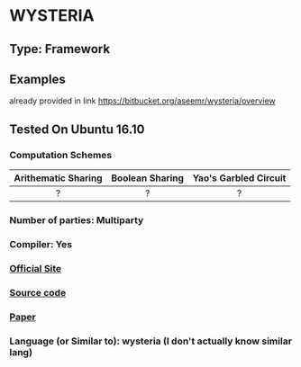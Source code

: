# WYSTERIA

## Type: Framework

## Examples

already provided in link
<https://bitbucket.org/aseemr/wysteria/overview>

## Tested On Ubuntu 16.10

### Computation Schemes

| Arithematic Sharing | Boolean Sharing |  Yao's Garbled Circuit |
| :-----------------: | :-------------: | :--------------------: |
|          ?          |        ?        |           ?            |

### Number of parties: Multiparty

### Compiler: Yes

### [Official Site](https://bitbucket.org/aseemr/wysteria/wiki/Home)

### [Source code](https://bitbucket.org/aseemr/wysteria/wiki/Home)

### [Paper](http://www.cs.umd.edu/~aseem/wysteria.pdf)

### Language (or Similar to): wysteria (I don't actually know similar lang)